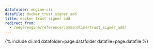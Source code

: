 ```yaml
---
datafolder: engine-cli
datafile: docker_trust_signer_add
title: docker trust signer add
redirect_from:
  - /edge/engine/reference/commandline/trust_signer_add/
---
```


<!--
Sorry, but the contents of this page are automatically generated from
Docker's source code. If you want to suggest a change to the text that appears
here, you'll need to find the string by searching this repo:

https://github.com/docker/cli
-->

{% include cli.md datafolder=page.datafolder datafile=page.datafile %}
